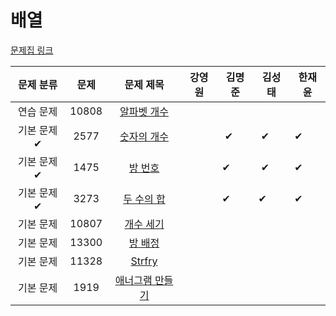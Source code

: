 # 배열

[문제집 링크](https://www.acmicpc.net/workbook/view/7307)

| 문제 분류 | 문제 | 문제 제목 | 강영원 | 김명준 | 김성태 | 한재윤 |
| :-: | :-: | :-: | :-: | --- | --- | --- |
| 연습 문제 | 10808 | [알파벳 개수](https://www.acmicpc.net/problem/10808) |   |   |   |   |
| 기본 문제✔ | 2577 | [숫자의 개수](https://www.acmicpc.net/problem/2577) |   |  ✔ |  ✔ | ✔ |
| 기본 문제✔ | 1475 | [방 번호](https://www.acmicpc.net/problem/1475) |   | ✔ |  ✔ | ✔ |
| 기본 문제✔ | 3273 | [두 수의 합](https://www.acmicpc.net/problem/3273) |   | ✔ | ✔ | ✔ |
| 기본 문제 | 10807 | [개수 세기](https://www.acmicpc.net/problem/10807) |   |   |   |   |
| 기본 문제 | 13300 | [방 배정](https://www.acmicpc.net/problem/13300) |   |   |   |   |
| 기본 문제 | 11328 | [Strfry](https://www.acmicpc.net/problem/11328) |   |   |   |   |
| 기본 문제 | 1919 | [애너그램 만들기](https://www.acmicpc.net/problem/1919) |   |   |   |   |
